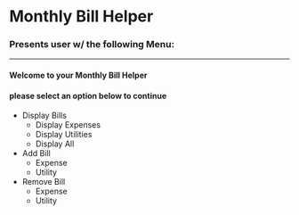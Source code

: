 # Monthly Bill Helper

### Presents user w/ the following Menu:
-------------------------------------------------------------------------

#### Welcome to your Monthly Bill Helper
#### please select an option below to continue
- Display Bills
  - Display Expenses
  - Display Utilities
  - Display All
- Add Bill
  - Expense
  - Utility
- Remove Bill
  - Expense
  - Utility
    

